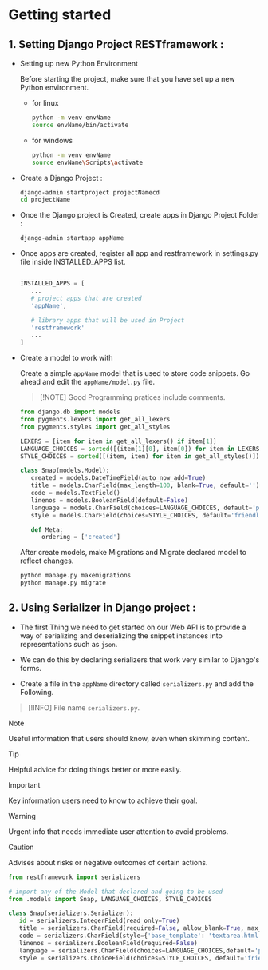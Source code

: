# Getting started

## 1. **Setting Django Project RESTframework :**

   * Setting up new Python Environment

      Before starting the project, make sure that you have set up a new Python environment. 

      - for linux
         ```bash
         python -m venv envName
         source envName/bin/activate
         ```

      - for windows
         ```bash
         python -m venv envName
         source envName\Scripts\activate
         ```

   * Create a Django Project :

      ```bash
      django-admin startproject projectNamecd
      cd projectName
      ```

   * Once the Django project is Created, create apps in Django Project Folder :

      ```bash
      django-admin startapp appName
      ```

   * Once apps are created, register all app and restframework in settings.py file inside INSTALLED_APPS list.

      ```py

      INSTALLED_APPS = [
         ...
         # project apps that are created
         'appName',

         # library apps that will be used in Project
         'restframework'
         ...
      ]
      ```
   * Create a model to work with

      Create a simple `appName` model that is used to store code snippets. Go ahead and edit the `appName/model.py` file.
      
      > [!NOTE] Good Programming pratices include comments.

      ```py
      from django.db import models
      from pygments.lexers import get_all_lexers
      from pygments.styles import get_all_styles

      LEXERS = [item for item in get_all_lexers() if item[1]]
      LANGUAGE_CHOICES = sorted([(item[1][0], item[0]) for item in LEXERS])
      STYLE_CHOICES = sorted([(item, item) for item in get_all_styles()])

      class Snap(models.Model):
         created = models.DateTimeField(auto_now_add=True)
         title = models.CharField(max_length=100, blank=True, default='')
         code = models.TextField()
         linenos = models.BooleanField(default=False)
         language = models.CharField(choices=LANGUAGE_CHOICES, default='python', max_length=100)
         style = models.CharField(choices=STYLE_CHOICES, default='friendly', max_length=100)

         def Meta:
            ordering = ['created']
      ```

      After create models, make Migrations and Migrate declared model to reflect changes.

      ```bash
      python manage.py makemigrations
      python manage.py migrate
      ```

## 2. **Using Serializer in Django project :**

   -  The first Thing we need to get started on our Web API is to provide a way of serializing and deserializing the snippet instances into representations such as `json`.

   -  We can do this by declaring serializers that work very similar to Django's forms.
   -  Create a file in the `appName` directory called `serializers.py` and add the Following.

   > [!INFO]
   > File name `serializers.py`.

   > [!NOTE]
   > Useful information that users should know, even when skimming content.

   > [!TIP]
   > Helpful advice for doing things better or more easily.

   > [!IMPORTANT]
   > Key information users need to know to achieve their goal.

   > [!WARNING]
   > Urgent info that needs immediate user attention to avoid problems.

   > [!CAUTION]
   > Advises about risks or negative outcomes of certain actions.
   
   ```py 
   from restframework import serializers
   
   # import any of the Model that declared and going to be used
   from .models import Snap, LANGUAGE_CHOICES, STYLE_CHOICES

   class Snap(serializers.Serializer):
      id = serializers.IntegerField(read_only=True)
      title = serializers.CharField(required=False, allow_blank=True, max_length=100)
      code = serializers.CharField(style={'base_template': 'textarea.html'})
      linenos = serializers.BooleanField(required=False)
      language = serializers.CharField(choices=LANGUAGE_CHOICES,default='python',max_length=100)
      style = serializers.ChoiceField(choices=STYLE_CHOICES, default='friendly')
   ```

